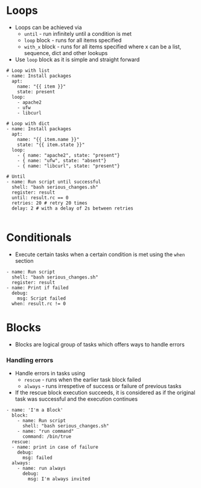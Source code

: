 # Loops
- Loops can be achieved via
  - `until` - run infinitely until a condition is met
  - `loop` block - runs for all items specified
  - `with_x` block - runs for all items specified where x can be a list, sequence, dict and other lookups
- Use `loop` block as it is simple and straight forward
```
# Loop with list
- name: Install packages
  apt:
    name: "{{ item }}"
    state: present
  loop:
    - apache2
    - ufw
    - libcurl
    
# Loop with dict
- name: Install packages
  apt:
    name: "{{ item.name }}"
    state: "{{ item.state }}"
  loop:
    - { name: "apache2", state: "present"}
    - { name: "ufw", state: "absent"}
    - { name: "libcurl", state: "present"}
    
# Until
- name: Run script until successful
  shell: "bash serious_changes.sh"
  register: result
  until: result.rc == 0
  retries: 20 # retry 20 times
  delay: 2 # with a delay of 2s between retries
  
```

# Conditionals
- Execute certain tasks when a certain condition is met using the `when` section
```
- name: Run script 
  shell: "bash serious_changes.sh"
  register: result
- name: Print if failed
  debug:
    msg: Script failed
  when: result.rc != 0
```

# Blocks
- Blocks are logical group of tasks which offers ways to handle errors

### Handling errors
- Handle errors in tasks using
  - `rescue` - runs when the earlier task block failed
  - `always` - runs irrespetive of success or failure of previous tasks
- If the rescue block execution succeeds, it is considered as if the original task was successful and the execution continues
```
- name: 'I'm a Block'
  block:
    - name: Run script 
      shell: "bash serious_changes.sh"
    - name: "run command"
      command: /bin/true
  rescue:
  - name: print in case of failure
    debug:
      msg: failed
  always:
    - name: run always
      debug:
        msg: I'm always invited

```